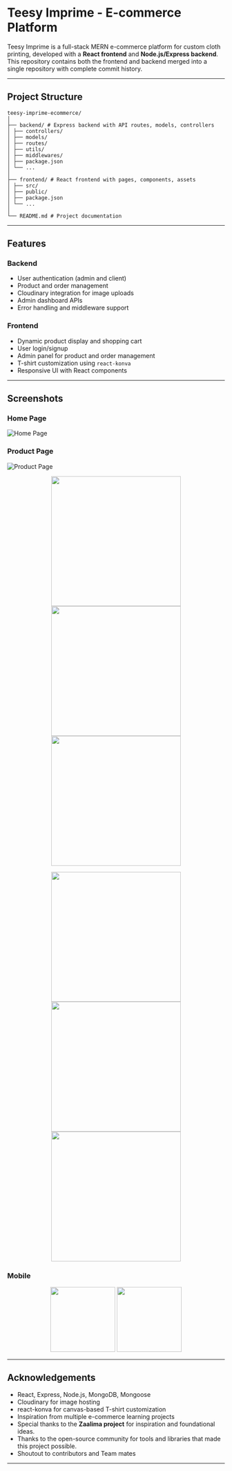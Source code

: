 # Teesy Imprime - E-commerce Platform

Teesy Imprime is a full-stack MERN e-commerce platform for custom cloth printing, developed with a **React frontend** and **Node.js/Express backend**. This repository contains both the frontend and backend merged into a single repository with complete commit history.

---

## Project Structure
```
teesy-imprime-ecommerce/
│
├── backend/ # Express backend with API routes, models, controllers
│ ├── controllers/
│ ├── models/
│ ├── routes/
│ ├── utils/
│ ├── middlewares/
│ ├── package.json
│ └── ...
│
├── frontend/ # React frontend with pages, components, assets
│ ├── src/
│ ├── public/
│ ├── package.json
│ └── ...
│
└── README.md # Project documentation
```

---

## Features

### Backend
- User authentication (admin and client)
- Product and order management
- Cloudinary integration for image uploads
- Admin dashboard APIs
- Error handling and middleware support

### Frontend
- Dynamic product display and shopping cart
- User login/signup
- Admin panel for product and order management
- T-shirt customization using `react-konva`
- Responsive UI with React components

---
## Screenshots

### Home Page
![Home Page](attachments/Teesy-HomePage.png)

### Product Page
![Product Page](attachments/Teesy-ProductsPage.png)

<p align="center">
  <img src="attachments/Teesy-CartPage.png" width="300"/>
  <img src="attachments/Teesy-WishListPage.png" width="300"/>
  <img src="attachments/Teesy-AdminDashBoard.png" width="300"/>
</p>

<p align="center">
  <img src="attachments/Teesy-UserAccountPage.png" width="300"/>
  <img src="attachments/Teesy-Login.png" width="300"/>
  <img src="attachments/Teesy-CustomDesign.png" width="300"/>
</p>

### Mobile

<p align="center">
  <img src="attachments/Teesy-Home_Mob.png" width="150"/>
  <img src="attachments/Teesy-Products_Mob.png" width="150"/>
</p>





---
## Acknowledgements

- React, Express, Node.js, MongoDB, Mongoose
- Cloudinary for image hosting
- react-konva for canvas-based T-shirt customization
- Inspiration from multiple e-commerce learning projects
- Special thanks to the **Zaalima project** for inspiration and foundational ideas.  
- Thanks to the open-source community for tools and libraries that made this project possible.  
- Shoutout to contributors and Team mates

---
